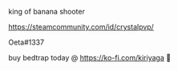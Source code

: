 king of banana shooter

https://steamcommunity.com/id/crystalpvp/

Oeta#1337

buy bedtrap today @ https://ko-fi.com/kiriyaga 🤑
